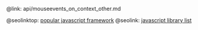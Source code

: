 @link: api/mouseevents_on_context_other.md

@seolinktop: [popular javascript framework](https://webix.com)
@seolink: [javascript library list](https://webix.com/widget/list/)